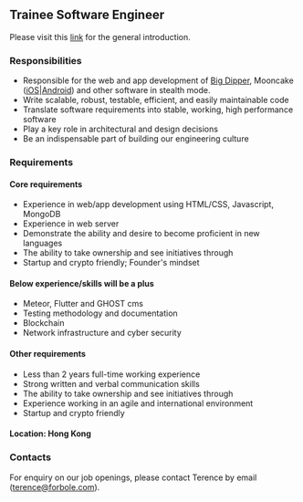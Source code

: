 ## Trainee Software Engineer

Please visit this [link](../master/README.md) for the general introduction.

### Responsibilities

- Responsible for the web and app development of [Big Dipper](https://github.com/forbole/big_dipper/), Mooncake ([iOS](https://testflight.apple.com/join/3Zh9mWFk)|[Android](https://play.google.com/store/apps/details?id=com.forbole.mooncake)) and other software in stealth mode.
- Write scalable, robust, testable, efficient, and easily maintainable code
- Translate software requirements into stable, working, high performance software
- Play a key role in architectural and design decisions
- Be an indispensable part of building our engineering culture

### Requirements

#### Core requirements
- Experience in web/app development using HTML/CSS, Javascript, MongoDB
- Experience in web server
- Demonstrate the ability and desire to become proficient in new languages
- The ability to take ownership and see initiatives through
- Startup and crypto friendly; Founder's mindset

#### Below experience/skills will be a plus
- Meteor, Flutter and GHOST cms
- Testing methodology and documentation
- Blockchain
- Network infrastructure and cyber security

#### Other requirements
- Less than 2 years full-time working experience
- Strong written and verbal communication skills
- The ability to take ownership and see initiatives through
- Experience working in an agile and international environment
- Startup and crypto friendly

#### Location: Hong Kong

### Contacts
For enquiry on our job openings, please contact Terence by email (terence@forbole.com).
